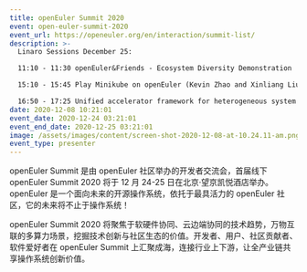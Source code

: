 ```yaml
---
title: openEuler Summit 2020
event: open-euler-summit-2020
event_url: https://openeuler.org/en/interaction/summit-list/
description: >-
  Linaro Sessions December 25: 

  11:10 - 11:30 openEuler&Friends - Ecosystem Diversity Demonstration  (led by Huawei, Kevin Zhao from LDCG participating)

  15:10 - 15:45 Play Minikube on openEuler (Kevin Zhao and Xinliang Liu from LDCG)

  16:50 - 17:25 Unified accelerator framework for heterogeneous system : UADK ecosystem and status (Zhangfei Gao Hisilicon Landing Team)
date: 2020-12-08 10:21:01
event_date: 2020-12-24 03:21:01
event_end_date: 2020-12-25 03:21:01
image: /assets/images/content/screen-shot-2020-12-08-at-10.24.11-am.png
event_type: presenter
---
```

openEuler Summit 是由 openEuler 社区举办的开发者交流会，首届线下 openEuler Summit 2020 将于 12 月 24-25 日在北京·望京凯悦酒店举办。openEuler 是一个面向未来的开源操作系统，依托于最具活力的 openEuler 社区，它的未来将不止于操作系统！

openEuler Summit 2020 将聚焦于软硬件协同、云边端协同的技术趋势，万物互联的多算力场景，挖掘技术创新与社区生态的价值。开发者、用户、社区贡献者、软件爱好者在 openEuler Summit 上汇聚成海，连接行业上下游，让全产业链共享操作系统创新价值。
